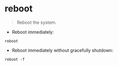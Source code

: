 # reboot

> Reboot the system.

- Reboot immediately:

`reboot`

- Reboot immediately without gracefully shutdown:

`reboot -f`
